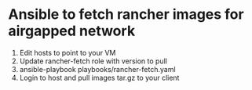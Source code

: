 # Ansible to fetch rancher images for airgapped network

1. Edit hosts to point to your VM
2. Update rancher-fetch role with version to pull
3. ansible-playbook playbooks/rancher-fetch.yaml
4. Login to host and pull images tar.gz to your client


